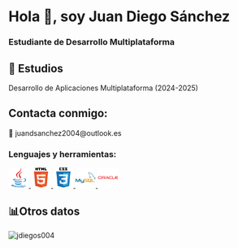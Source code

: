 <h1>Hola 👋, soy Juan Diego Sánchez</h1>
<h3>Estudiante de Desarrollo Multiplataforma</h3>

<h2>📝 Estudios</h2>
<p> Desarrollo de Aplicaciones Multiplataforma (2024-2025)</p>

<h2>Contacta conmigo:</h2>
<p>📧 juandsanchez2004@outlook.es</p>

<h3 align="left">Lenguajes y herramientas:</h3>
<p align="left">

<a href="https://www.java.com" target="_blank" rel="noreferrer">
<img src="https://raw.githubusercontent.com/devicons/devicon/master/icons/java/java-original.svg" alt="java" width="40" height="40"/> </a>

<a href="https://www.w3.org/html/" target="_blank" rel="noreferrer">
<img src="https://raw.githubusercontent.com/devicons/devicon/master/icons/html5/html5-original-wordmark.svg" alt="html5" width="40" height="40"/> </a>

<a href="https://www.w3schools.com/css/" target="_blank" rel="noreferrer">
<img src="https://raw.githubusercontent.com/devicons/devicon/master/icons/css3/css3-original-wordmark.svg" alt="css3" width="40" height="40"/> </a>

<a href="https://www.mysql.com/" target="_blank" rel="noreferrer">
<img src="https://raw.githubusercontent.com/devicons/devicon/master/icons/mysql/mysql-original-wordmark.svg" alt="mysql" width="40" height="40"/> </a>

<a href="https://www.oracle.com/" target="_blank" rel="noreferrer">
<img src="https://raw.githubusercontent.com/devicons/devicon/master/icons/oracle/oracle-original.svg" alt="oracle" width="40" height="40"/> </a> </p>

<h2>📊Otros datos</h2>
<p align="left"> <img src="https://komarev.com/ghpvc/?username=jdiegos004&label=Profile%20views&color=0e75b6&style=flat" alt="jdiegos004" /> </p>
